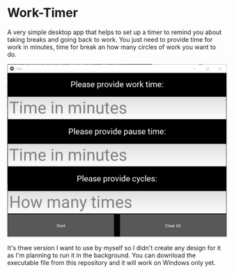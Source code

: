 # Work-Timer

A very simple desktop app that helps to set up a timer to remind you about taking breaks and going back to work.
You just need to provide time for work in minutes, time for break an how many circles of work you want to do.

![Image description](img/pomodoro.PNG)

It's thwe version I want to use by myself so I didn't create any design for it as I'm planning to run it in the background.
You can download the executable file from this repository and it will work on Windows only yet.